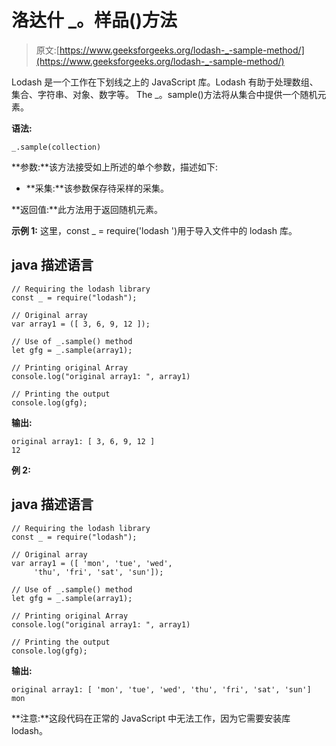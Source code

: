 # 洛达什 _。样品()方法

> 原文:[https://www.geeksforgeeks.org/lodash-_-sample-method/](https://www.geeksforgeeks.org/lodash-_-sample-method/)

Lodash 是一个工作在下划线之上的 JavaScript 库。Lodash 有助于处理数组、集合、字符串、对象、数字等。
The _。sample()方法将从集合中提供一个随机元素。

**语法:**

```
_.sample(collection)
```

**参数:**该方法接受如上所述的单个参数，描述如下:

*   **采集:**该参数保存待采样的采集。

**返回值:**此方法用于返回随机元素。

**示例 1:** 这里，const _ = require('lodash ')用于导入文件中的 lodash 库。

## java 描述语言

```
// Requiring the lodash library 
const _ = require("lodash"); 

// Original array 
var array1 = ([ 3, 6, 9, 12 ]);

// Use of _.sample() method
let gfg = _.sample(array1);

// Printing original Array 
console.log("original array1: ", array1)

// Printing the output 
console.log(gfg);
```

**输出:**

```
original array1: [ 3, 6, 9, 12 ]
12

```

**例 2:**

## java 描述语言

```
// Requiring the lodash library 
const _ = require("lodash"); 

// Original array 
var array1 = ([ 'mon', 'tue', 'wed',
     'thu', 'fri', 'sat', 'sun']);

// Use of _.sample() method
let gfg = _.sample(array1);

// Printing original Array 
console.log("original array1: ", array1)

// Printing the output 
console.log(gfg);
```

**输出:**

```
original array1: [ 'mon', 'tue', 'wed', 'thu', 'fri', 'sat', 'sun']
mon

```

**注意:**这段代码在正常的 JavaScript 中无法工作，因为它需要安装库 lodash。